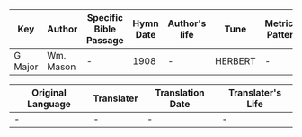 Key | Author   | Specific Bible Passage     |Hymn Date |Author's life |Tune |Metrical Pattern   |Composer/Source
-- | --------- | ---------------------------|----------|--------------|-----|-------------------|-------------  
G Major |Wm. Mason |- |1908 |- |HERBERT |- |L. Mason

Original Language | Translater | Translation Date   | Translater's Life  
----------------- | --------- | --------------------|-------------     
\- |- |- |-

